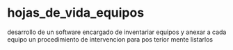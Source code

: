# hojas_de_vida_equipos
desarrollo de un software encargado de inventariar equipos y anexar a cada equipo un procedimiento de intervencion para pos terior mente listarlos
